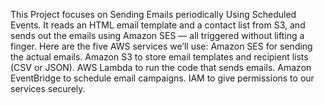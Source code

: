 This Project focuses on Sending Emails periodically Using Scheduled Events. It reads an HTML email template and a contact list from S3, and sends out the emails using Amazon SES — all triggered without lifting a finger.
Here are the five AWS services we’ll use:
  Amazon SES for sending the actual emails.
  Amazon S3 to store email templates and recipient lists (CSV or JSON).
  AWS Lambda to run the code that sends emails.
  Amazon EventBridge to schedule email campaigns.
  IAM to give permissions to our services securely.

